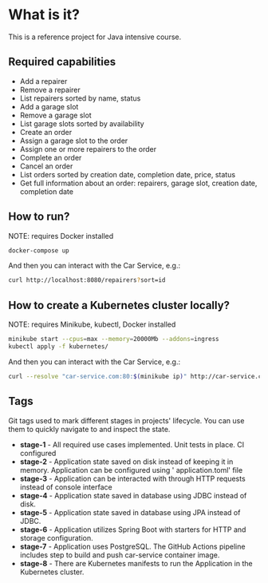 # What is it?

This is a reference project for Java intensive course.

## Required capabilities

* Add a repairer
* Remove a repairer
* List repairers sorted by name, status
* Add a garage slot
* Remove a garage slot
* List garage slots sorted by availability
* Create an order
* Assign a garage slot to the order
* Assign one or more repairers to the order
* Complete an order
* Cancel an order
* List orders sorted by creation date, completion date, price, status
* Get full information about an order: repairers, garage slot, creation date, completion date

## How to run?

NOTE: requires Docker installed

```bash
docker-compose up
```

And then you can interact with the Car Service, e.g.:

```bash
curl http://localhost:8080/repairers?sort=id
```

## How to create a Kubernetes cluster locally?

NOTE: requires Minikube, kubectl, Docker installed

```bash
minikube start --cpus=max --memory=20000Mb --addons=ingress
kubectl apply -f kubernetes/
```

And then you can interact with the Car Service, e.g.:

```bash
curl --resolve "car-service.com:80:$(minikube ip)" http://car-service.com/repairers?sort=id
```

## Tags

Git tags used to mark different stages in projects' lifecycle. You can use them to quickly navigate to and inspect the
state.

* **stage-1** - All required use cases implemented. Unit tests in place. CI configured
* **stage-2** - Application state saved on disk instead of keeping it in memory. Application can be configured using '
  application.toml' file
* **stage-3** - Application can be interacted with through HTTP requests instead of console interface
* **stage-4** - Application state saved in database using JDBC instead of disk.
* **stage-5** - Application state saved in database using JPA instead of JDBC.
* **stage-6** - Application utilizes Spring Boot with starters for HTTP and storage configuration.
* **stage-7** - Application uses PostgreSQL. The GitHub Actions pipeline includes step to build and push car-service
  container image.
* **stage-8** - There are Kubernetes manifests to run the Application in the Kubernetes cluster.